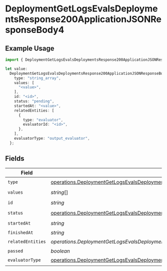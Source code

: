 # DeploymentGetLogsEvalsDeploymentsResponse200ApplicationJSONResponseBody4

## Example Usage

```typescript
import { DeploymentGetLogsEvalsDeploymentsResponse200ApplicationJSONResponseBody4 } from "@orq-ai/node/models/operations";

let value:
  DeploymentGetLogsEvalsDeploymentsResponse200ApplicationJSONResponseBody4 = {
    type: "string_array",
    values: [
      "<value>",
    ],
    id: "<id>",
    status: "pending",
    startedAt: "<value>",
    relatedEntities: [
      {
        type: "evaluator",
        evaluatorId: "<id>",
      },
    ],
    evaluatorType: "output_evaluator",
  };
```

## Fields

| Field                                                                                                                                                                                                                                                            | Type                                                                                                                                                                                                                                                             | Required                                                                                                                                                                                                                                                         | Description                                                                                                                                                                                                                                                      |
| ---------------------------------------------------------------------------------------------------------------------------------------------------------------------------------------------------------------------------------------------------------------- | ---------------------------------------------------------------------------------------------------------------------------------------------------------------------------------------------------------------------------------------------------------------- | ---------------------------------------------------------------------------------------------------------------------------------------------------------------------------------------------------------------------------------------------------------------- | ---------------------------------------------------------------------------------------------------------------------------------------------------------------------------------------------------------------------------------------------------------------- |
| `type`                                                                                                                                                                                                                                                           | [operations.DeploymentGetLogsEvalsDeploymentsResponse200ApplicationJSONResponseBodyData2Evals7WorkflowRun4Type](../../models/operations/deploymentgetlogsevalsdeploymentsresponse200applicationjsonresponsebodydata2evals7workflowrun4type.md)                   | :heavy_check_mark:                                                                                                                                                                                                                                               | N/A                                                                                                                                                                                                                                                              |
| `values`                                                                                                                                                                                                                                                         | *string*[]                                                                                                                                                                                                                                                       | :heavy_check_mark:                                                                                                                                                                                                                                               | N/A                                                                                                                                                                                                                                                              |
| `id`                                                                                                                                                                                                                                                             | *string*                                                                                                                                                                                                                                                         | :heavy_check_mark:                                                                                                                                                                                                                                               | N/A                                                                                                                                                                                                                                                              |
| `status`                                                                                                                                                                                                                                                         | [operations.DeploymentGetLogsEvalsDeploymentsResponse200ApplicationJSONResponseBodyData2Evals7WorkflowRun4Status](../../models/operations/deploymentgetlogsevalsdeploymentsresponse200applicationjsonresponsebodydata2evals7workflowrun4status.md)               | :heavy_check_mark:                                                                                                                                                                                                                                               | N/A                                                                                                                                                                                                                                                              |
| `startedAt`                                                                                                                                                                                                                                                      | *string*                                                                                                                                                                                                                                                         | :heavy_check_mark:                                                                                                                                                                                                                                               | N/A                                                                                                                                                                                                                                                              |
| `finishedAt`                                                                                                                                                                                                                                                     | *string*                                                                                                                                                                                                                                                         | :heavy_minus_sign:                                                                                                                                                                                                                                               | N/A                                                                                                                                                                                                                                                              |
| `relatedEntities`                                                                                                                                                                                                                                                | *operations.DeploymentGetLogsEvalsDeploymentsResponse200ApplicationJSONResponseBodyData2Evals7WorkflowRun4RelatedEntities*[]                                                                                                                                     | :heavy_check_mark:                                                                                                                                                                                                                                               | N/A                                                                                                                                                                                                                                                              |
| `passed`                                                                                                                                                                                                                                                         | *boolean*                                                                                                                                                                                                                                                        | :heavy_minus_sign:                                                                                                                                                                                                                                               | N/A                                                                                                                                                                                                                                                              |
| `evaluatorType`                                                                                                                                                                                                                                                  | [operations.DeploymentGetLogsEvalsDeploymentsResponse200ApplicationJSONResponseBodyData2Evals7WorkflowRun4EvaluatorType](../../models/operations/deploymentgetlogsevalsdeploymentsresponse200applicationjsonresponsebodydata2evals7workflowrun4evaluatortype.md) | :heavy_check_mark:                                                                                                                                                                                                                                               | N/A                                                                                                                                                                                                                                                              |